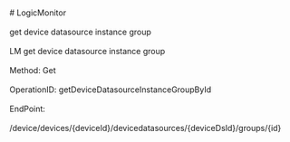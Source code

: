 <br>#     LogicMonitor</br>
<br>get device datasource instance group </br>
<br>LM get device datasource instance group</br>
<br>Method: Get</br>
<br>OperationID: getDeviceDatasourceInstanceGroupById</br>
<br>EndPoint:</br>
<br>/device/devices/{deviceId}/devicedatasources/{deviceDsId}/groups/{id}</br>
